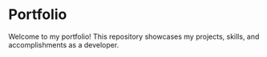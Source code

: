 # Portfolio

Welcome to my portfolio! This repository showcases my projects, skills, and accomplishments as a developer.
